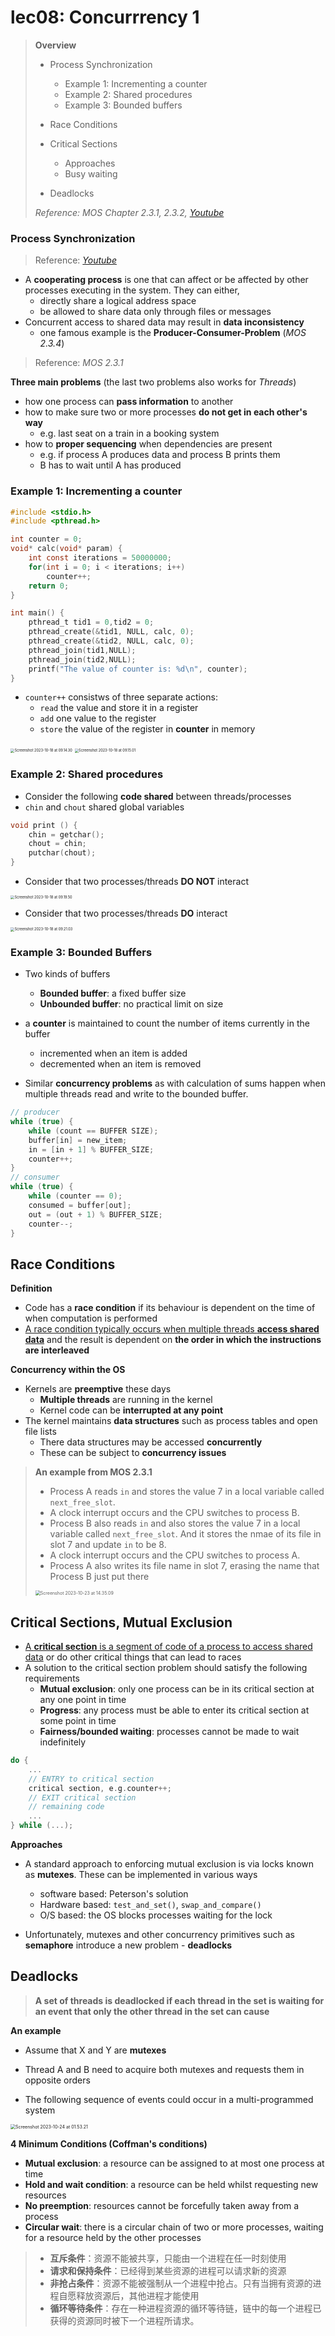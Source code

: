 # lec08: Concurrrency 1

>   **Overview**
>
>   -   Process Synchronization
>       -   Example 1: Incrementing a counter
>       -   Example 2: Shared procedures
>       -   Example 3: Bounded buffers
>   -   Race Conditions
>   -   Critical Sections
>       -   Approaches
>       -   Busy waiting
>
>   -   Deadlocks
>
>   *Reference: MOS Chapter 2.3.1, 2.3.2, [Youtube](https://www.youtube.com/watch?v=ph2awKa8r5Y&list=PLBlnK6fEyqRiVhbXDGLXDk_OQAeuVcp2O&index=56)*

### Process Synchronization 

>   Reference: *[Youtube](https://www.youtube.com/watch?v=ph2awKa8r5Y&list=PLBlnK6fEyqRiVhbXDGLXDk_OQAeuVcp2O&index=56)*

-   A **cooperating process** is one that can affect or be affected by other processes executing in the system. They can either,
    -   directly share a logical address space
    -   be allowed to share data only through files or messages
-   Concurrent access to shared data may result in **data inconsistency**
    -   one famous example is the **Producer-Consumer-Problem** (*MOS 2.3.4*)

>   Reference: *MOS 2.3.1*

**Three main problems** (the last two problems also works for *Threads*)

-   how one process can **pass information** to another
-   how to make sure two or more processes **do not get in each other's way**
    -   e.g. last seat on a train in a booking system
-   how to **proper sequencing** when dependencies are present
    -   e.g. if process A produces data and process B prints them
    -   B has to wait until A has produced

### **Example 1: Incrementing a counter**

```C
#include <stdio.h> 
#include <pthread.h>

int counter = 0; 
void* calc(void* param) { 
    int const iterations = 50000000;
	for(int i = 0; i < iterations; i++)
        counter++;
    return 0;
}

int main() {
    pthread_t tid1 = 0,tid2 = 0;
    pthread_create(&tid1, NULL, calc, 0);
    pthread_create(&tid2, NULL, calc, 0);
    pthread_join(tid1,NULL);
    pthread_join(tid2,NULL);
    printf("The value of counter is: %d\n", counter);
}
```

-   `counter++` consistws of three separate actions:
    -   `read` the value and store it in a register
    -   `add` one value to the register
    -   `store` the value of the register in **counter** in memory

<img src="assets/Screenshot 2023-10-18 at 09.14.30.png" alt="Screenshot 2023-10-18 at 09.14.30" style="zoom:40%;" />

<img src="assets/Screenshot 2023-10-18 at 09.15.01.png" alt="Screenshot 2023-10-18 at 09.15.01" style="zoom:40%;" />

### Example 2: Shared procedures

-   Consider the following **code shared** between threads/processes
-   `chin` and `chout` shared global variables

```C
void print () {
    chin = getchar();
    chout = chin;
    putchar(chout);
}
```

-   Consider that two processes/threads **DO NOT** interact

<img src="assets/Screenshot 2023-10-18 at 09.19.50.png" alt="Screenshot 2023-10-18 at 09.19.50" style="zoom:40%;" />

-   Consider that two processes/threads **DO** interact

<img src="assets/Screenshot 2023-10-18 at 09.21.03.png" alt="Screenshot 2023-10-18 at 09.21.03" style="zoom:40%;" />

### Example 3: Bounded Buffers

-   Two kinds of buffers
    -   **Bounded buffer**: a fixed buffer size
    -   **Unbounded buffer**: no practical limit on size

-   a **counter** is maintained to count the number of items currently in the buffer
    -   incremented when an item is added
    -   decremented when an item is removed
-   Similar **concurrency problems** as with calculation of sums happen when multiple threads read and write to the bounded buffer.

```C
// producer
while (true) {
    while (count == BUFFER SIZE);
    buffer[in] = new_item;
    in = [in + 1] % BUFFER_SIZE;
    counter++;
}
// consumer
while (true) { 
    while (counter == 0);
	consumed = buffer[out];
	out = (out + 1) % BUFFER_SIZE; 
    counter--; 
}
```

## Race Conditions

**Definition**

-   Code has a **race condition** if its behaviour is dependent on the time of when computation is performed
-   <u>A race condition typically occurs when multiple threads **access shared data**</u> and the result is dependent on **the order in which the instructions are interleaved**

**Concurrency within the OS**

-   Kernels are **preemptive** these days
    -   **Multiple threads** are running in the kernel
    -   Kernel code can be **interrupted at any point**
-   The kernel maintains **data structures** such as process tables and open file lists
    -   There data structures may be accessed **concurrently**
    -   These can be subject to **concurrency issues**

>    **An example from MOS 2.3.1**
>
>   -   Process A reads `in` and stores the value 7 in a local variable called `next_free_slot`.
>   -   A clock interrupt occurs and the CPU switches to process B.
>   -   Process B also reads `in` and also stores the value 7 in a local variable called `next_free_slot`.  And it stores the nmae of its file in slot 7 and update `in` to be 8.
>   -   A clock interrupt occurs and the CPU switches to process A.
>   -   Process A also writes its file name in slot 7, erasing the name that Process B just put there
>
>   <img src="assets/Screenshot 2023-10-23 at 14.35.09.png" alt="Screenshot 2023-10-23 at 14.35.09" style="zoom:50%;" />

## Critical Sections, Mutual Exclusion

-   <u>A **critical section** is a segment of code of a process to access shared data</u> or do other critical things that can lead to races
-   A solution to the critical section problem should satisfy the following requirements
    -   **Mutual exclusion**: only one process can be in its critical section at any one point in time
    -   **Progress**: any process must be able to enter its critical section at some point in time
    -   **Fairness/bounded waiting**: processes cannot be made to wait indefinitely

```C
do { 
    ...
	// ENTRY to critical section 
    critical section, e.g.counter++; 
    // EXIT critical section 
    // remaining code 
    ...
} while (...);
```

**Approaches**

-   A standard approach to enforcing mutual exclusion is via locks known as **mutexes**. These can be implemented in various ways
    -   software based: Peterson's solution
    -   Hardware based: `test_and_set()`, `swap_and_compare()`
    -   O/S based: the OS blocks processes waiting for the lock

-   Unfortunately, mutexes and other concurrency primitives such as **semaphore** introduce a new problem - **deadlocks**

## Deadlocks

>   **A set of threads is deadlocked if each thread in the set is waiting for an event that only the other thread in the set can cause**

**An example**

-   Assume that X and Y are **mutexes**

-   Thread A and B need to acquire both mutexes and requests them in opposite orders

-   The following sequence of events could occur in a multi-programmed system

<img src="assets/Screenshot 2023-10-24 at 01.53.21.png" alt="Screenshot 2023-10-24 at 01.53.21" style="zoom:50%;" />

**4 Minimum Conditions (Coffman's conditions)**

-   **Mutual exclusion**: a resource can be assigned to at most one process at time
-   **Hold and wait condition**: a resource can be held whilst requesting new resources
-   **No preemption**: resources cannot be forcefully taken away from a process
-   **Circular wait**: there is a circular chain of two or more processes, waiting for a resource held by the other processes

>   -   **互斥条件**：资源不能被共享，只能由一个进程在任一时刻使用
>   -   **请求和保持条件**：已经得到某些资源的进程可以请求新的资源
>   -   **非抢占条件**：资源不能被强制从一个进程中抢占。只有当拥有资源的进程自愿释放资源后，其他进程才能使用
>   -   **循环等待条件**：存在一种进程资源的循环等待链，链中的每一个进程已获得的资源同时被下一个进程所请求。

